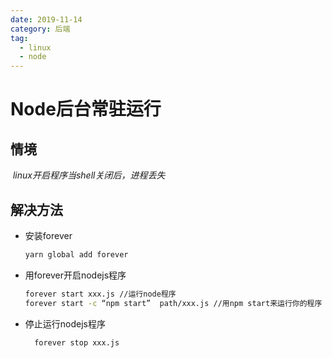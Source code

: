 ```yaml
---
date: 2019-11-14
category: 后端
tag:
  - linux
  - node
---
```

# Node后台常驻运行

## 情境

​ *linux开启程序当shell关闭后，进程丢失*

## 解决方法

* 安装forever

  ```bash
  yarn global add forever
  ```

* 用forever开启nodejs程序

  ```bash
  forever start xxx.js //运行node程序
  forever start -c “npm start”  path/xxx.js //用npm start来运行你的程序
  ```

* 停止运行nodejs程序

    ```bash
      forever stop xxx.js
    ```
